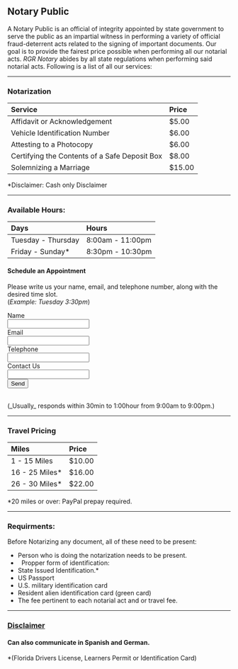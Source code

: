 ## [](#header-1)Notary Public
 
A Notary Public is an official of integrity appointed by state government to serve the public as an impartial witness in performing a variety of official fraud-deterrent acts related to the signing of important documents. Our goal is to provide the fairest price possible when performing all our notarial acts.  _RGR Notary_ abides by all state regulations when performing said notarial acts. Following is a list of all our services: 

*****

### [](#header-6)Notarization

| Service                                       | Price  | 
|:----------------------------------------------|:-------|
| Affidavit or Acknowledgement                  | $5.00  |
| Vehicle Identification Number                 | $6.00  |
| Attesting to a Photocopy                      | $6.00  |
| Certifying the Contents of a Safe Deposit Box | $8.00  |
| Solemnizing a Marriage                        | $15.00 |

*Disclaimer: Cash only Disclaimer 

*****

### [](#header-6)Available Hours: 

| Days               | Hours            |
|:-------------------|:-----------------|
| Tuesday - Thursday | 8:00am - 11:00pm |
| Friday - Sunday*   | 8:30pm - 10:30pm |

#### Schedule an Appointment

Please write us your name, email, and telephone number, along with the desired time slot. <br />
(_Example: Tuesday 3:30pm_)

<form action="https://formspree.io/rgr.notary@gmail.com"
      method="POST">
 Name<br />
 <input type="text*" name="name"><br />
 Email<br />
 <input type="email*" name="_replyto"><br />
 Telephone<br />
 <input type="tel" name="scheduling"><br />
 Contact Us<br />
 <input type="textarea*" name="scheduling"><br />
 <input type="submit" value="Send">
</form><br />
(_Usually_ responds within 30min to 1:00hour from 9:00am to 9:00pm.)

*****

### [](#header-6)Travel Pricing

| Miles             | Price       |
|:------------------|:------------|
| 1  - 15 Miles     | $10.00      |
| 16 - 25 Miles*    | $16.00      |
| 26 - 30 Miles*    | $22.00      |

*20 miles or over: PayPal prepay required. 

*****


### [](#header-4)Requirments: 

Before Notarizing any document, all of these need to be present: 

*   Person who is doing the notarization needs to be present. 
*   Propper form of identification:<br />
 * State Issued Identification.*<br /> 
 * US Passport <br />
 * U.S. military identification card <br />
 * Resident alien identification card (green card) <br />
*   The fee pertinent to each notarial act and or travel fee. 

* * * 

### [Disclaimer](another-page)

#### [](#header-8)Can also communicate in Spanish and German.

*(Florida Drivers License, Learners Permit or Identification Card)

